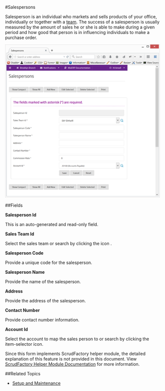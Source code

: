 #Salespersons

Salesperson is an individual who markets and sells products of your office, 
individually or together with a [team](sales-team.md).
The success of a salesperson is usually measured by the amount of sales he or she is able to make during a given period 
and how good that person is in influencing individuals to make a purchase order. 

![Salespersons](images/salespersons.png)

##Fields

**Salesperson Id**

This is an auto-generated and read-only field.

**Sales Team Id**

Select the sales team or search by clicking the icon <i class="item-selector"></i>.

**Salesperson Code**

Provide a unique code for the salesperson.

**Salesperson Name**

Provide the name of the salesperson.

**Address**

Provide the address of the salesperson.

**Contact Number**

Provide contact number information.

**Account Id**

Select the account to map the sales person to or search by clicking the item-selector icon<i class="item-selector"></i>.

<div class="alert-box scrud radius">
    Since this form implements ScrudFactory helper module, the detailed explanation of this feature is not provided
    in this document. View <a href="../../core-concepts/scrud-factory.html">ScrudFactory Helper Module Documentation</a>
    for more information.
</div>

##Related Topics
* [Setup and Maintenance](../setup-and-maintenance.md)

